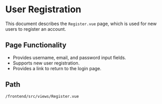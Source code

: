 # User Registration

This document describes the `Register.vue` page, which is used for new users to register an account.

## Page Functionality
*   Provides username, email, and password input fields.
*   Supports new user registration.
*   Provides a link to return to the login page.

## Path
`/frontend/src/views/Register.vue`
